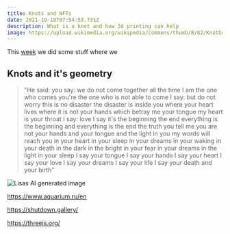 ```yaml
---
title: Knots and NFTs
date: 2021-10-18T07:54:53.731Z
description: What is a knot and how 3d printing can help
image: https://upload.wikimedia.org/wikipedia/commons/thumb/8/82/KnotGraphTable.svg/350px-KnotGraphTable.svg.png
---
```

This [week](/wdwdw) we did some stuff where we

## Knots and it's geometry

> "He said: you say: we do not come together all the time I am the one who comes you're the one who is not able to come I say: but do not worry this is no disaster the disaster is inside you where your heart lives where it is not your hands which betray me your tongue my heart is your throat I say: love I say it's the beginning the end everything is the beginning and everything is the end the truth you tell me you are not your hands and your tongue and the light in you my words will reach you in your heart in your sleep in your dreams in your waking in your death in the dark in the bright in your fear in your dreams in the light in your sleep I say your tongue I say your hands I say your heart I say your love I say your dreams I say your life I say your death and your birth"

![](/images/uploads/246359428_1551151171891702_1125688750336021069_n.png "Lisas AI generated image")



<https://www.aquarium.ru/en>



<https://shutdown.gallery/>

<https://threejs.org/>